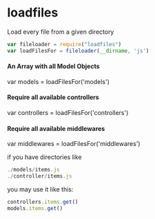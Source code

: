 loadfiles
=========

Load every file from a given directory

```javascript
var fileloader = require("loadfiles")
var loadFilesFor = fileloader(__dirname, 'js')
```

#### An Array with all  Model Objects
var models = loadFilesFor('models')

#### Require all available controllers
var controllers = loadFilesFor('controllers')

#### Require all available middlewares
var middlewares = loadFilesFor('middlewares')

if you have directories like
```javascript
./models/items.js
./controller/items.js
```

you may use it like this:
```javascript
controllers.items.get()
models.items.get()
```


